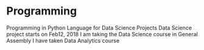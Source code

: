 # Programming
Programming in Python Language for Data Science Projects
Data Science project starts on Feb12, 2018
I am taking the Data Science course in General Assembly
I have taken Data Analytics course
